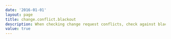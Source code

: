 ```yaml
---
date: '2016-01-01'
layout: page
title: change.conflict.blackout
description: When checking change request conflicts, check against blackout windows
value: true 
---
```

